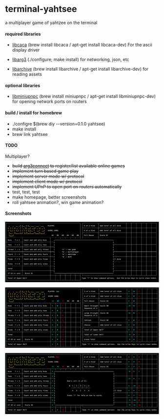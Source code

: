 terminal-yahtsee
================

a multiplayer game of yahtzee on the terminal

#### required libraries

- [libcaca](http://caca.zoy.org/wiki/libcaca) (brew install libcaca / apt-get install libcaca-dev) For the ascii display driver

- [libarg3](http://github.com/c0der78/libarg3.git) (./configure; make install) for networking, json, etc

- [libarchive](http://www.libarchive.org) (brew install libarchive / apt-get install libarchive-dev) for reading assets

#### optional libraries

- [libminiupnpc](http://miniupnp.free.fr) (brew install miniupnpc / apt-get install libminiupnpc-dev) for opening network ports on routers

#### build / install for homebrew

- ./configre $(brew diy --version=0.1.0 yahtsee)
- make install
- brew link yahtsee

#### TODO

Multiplayer?
- ~~build [arg3connect](http://arg3connect.herokuapp.com) to register/list available online games~~
- ~~implement turn based game play~~
- ~~implement server mode w/ protocol~~
- ~~implement client mode w/ protocol~~
- ~~implement UPnP to open port on routers automatically~~
- test, test, test
- make homepage, better screenshots
- roll yahtsee animation?, win game animation?

#### Screenshots

![Yahtsee 1](yahtsee1.png?raw=true "Yahtsee 1")

![Yahtsee 2](yahtsee2.png?raw=true "Yahtsee 2")

![Yahtsee 3](yahtsee3.png?raw=true "Yahtsee 3")

